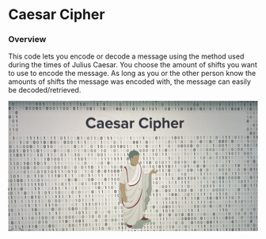 # Caesar Cipher

### Overview
This code lets you encode or decode a message using the method used during the times of Julius Caesar. You choose the amount of shifts you want to use to encode the message. As long as you or the other person know the amounts of shifts the message was encoded with, the message can easily be decoded/retrieved.
<p align="center">
  <img src="https://github.com/w-diana/100_days_Python_Challenge/blob/main/Day%208%20-%20Caesar%20cipher/image.jpg" width="900">
</p>

